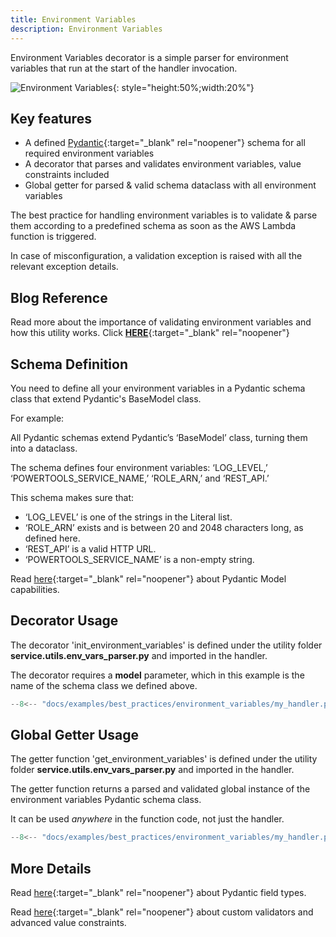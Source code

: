 ```yaml
---
title: Environment Variables
description: Environment Variables
---
```

Environment Variables decorator is a simple parser for environment variables that run at the start of the handler invocation.

![Environment Variables](../media/pydantic.png){: style="height:50%;width:20%"}

## **Key features**

* A defined [Pydantic](https://pydantic-docs.helpmanual.io/){:target="_blank" rel="noopener"} schema for all required environment variables
* A decorator that parses and validates environment variables, value constraints included
* Global getter for parsed & valid schema dataclass with all environment variables

The best practice for handling environment variables is to validate & parse them according to a predefined schema as soon as the AWS Lambda function is triggered.

In case of misconfiguration, a validation exception is raised with all the relevant exception details.

## **Blog Reference**

Read more about the importance of validating environment variables and how this utility works. Click [**HERE**](https://www.ranthebuilder.cloud/post/aws-lambda-cookbook-environment-variables){:target="_blank" rel="noopener"}

## **Schema Definition**

You need to define all your environment variables in a Pydantic schema class that extend Pydantic's BaseModel class.

For example:

All Pydantic schemas extend Pydantic’s ‘BaseModel’ class, turning them into a dataclass.

The schema defines four environment variables: ‘LOG_LEVEL,’ ‘POWERTOOLS_SERVICE_NAME,’ ‘ROLE_ARN,’ and ‘REST_API.’

This schema makes sure that:

* ‘LOG_LEVEL’ is one of the strings in the Literal list.
* ‘ROLE_ARN’ exists and is between 20 and 2048 characters long, as defined here.
* ‘REST_API’ is a valid HTTP URL.
* ‘POWERTOOLS_SERVICE_NAME’ is a non-empty string.

Read [here](https://pydantic-docs.helpmanual.io/usage/models/){:target="_blank" rel="noopener"} about Pydantic Model capabilities.

## **Decorator Usage**

The decorator 'init_environment_variables' is defined under the utility folder **service.utils.env_vars_parser.py** and imported in the handler.

The decorator requires a **model** parameter, which in this example is the name of the schema class we defined above.

```python hl_lines="11" title="handlers/my_handler.py"
--8<-- "docs/examples/best_practices/environment_variables/my_handler.py"
```

## **Global Getter Usage**

The getter function 'get_environment_variables' is defined under the utility folder **service.utils.env_vars_parser.py** and imported in the handler.

The getter function returns a parsed and validated global instance of the environment variables Pydantic schema class.

It can be used *anywhere* in the function code, not just the handler.

```python hl_lines="13" title="handlers/my_handler.py"
--8<-- "docs/examples/best_practices/environment_variables/my_handler.py"
```

## **More Details**

Read [here](https://pydantic-docs.helpmanual.io/usage/types/){:target="_blank" rel="noopener"} about Pydantic field types.

Read [here](https://pydantic-docs.helpmanual.io/usage/validators/){:target="_blank" rel="noopener"} about custom validators and advanced value constraints.
